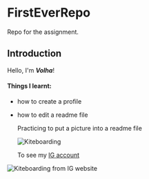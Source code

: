 # FirstEverRepo
Repo for the assignment. 

## Introduction
Hello, I'm _**Volha**_!

#### Things I learnt:

* how to create a profile
* how to edit a readme file

  Practicing to put a picture into a readme file
  
  ![Kiteboarding](https://encrypted-tbn0.gstatic.com/images?q=tbn:ANd9GcQUMcMtruP_FPX4bT21uD5rTw_l2DlfxheIOs1GD_k4hQ&s)

  To see my [IG account](https://www.instagram.com/volha_parkhats/)
  
![Kiteboarding from IG website](https://scontent.cdninstagram.com/v/t51.29350-15/331987910_5924113551002245_8899458249246432390_n.jpg?stp=dst-jpg_e35&efg=eyJ2ZW5jb2RlX3RhZyI6ImltYWdlX3VybGdlbi4xNDQweDE2MDUuc2RyLmYyOTM1MCJ9&_nc_ht=scontent.cdninstagram.com&_nc_cat=101&_nc_ohc=H8Vzhn8ILzkQ7kNvgFGY2nH&edm=APs17CUBAAAA&ccb=7-5&ig_cache_key=MzA0MTgwNzI4NDI4OTAwOTAzNg%3D%3D.2-ccb7-5&oh=00_AfAdsvjdWiERi1b3Q2mu0unvFjtvh8c2hVEaQwwLPpVfbA&oe=662F78E2&_nc_sid=10d13b
)
  


